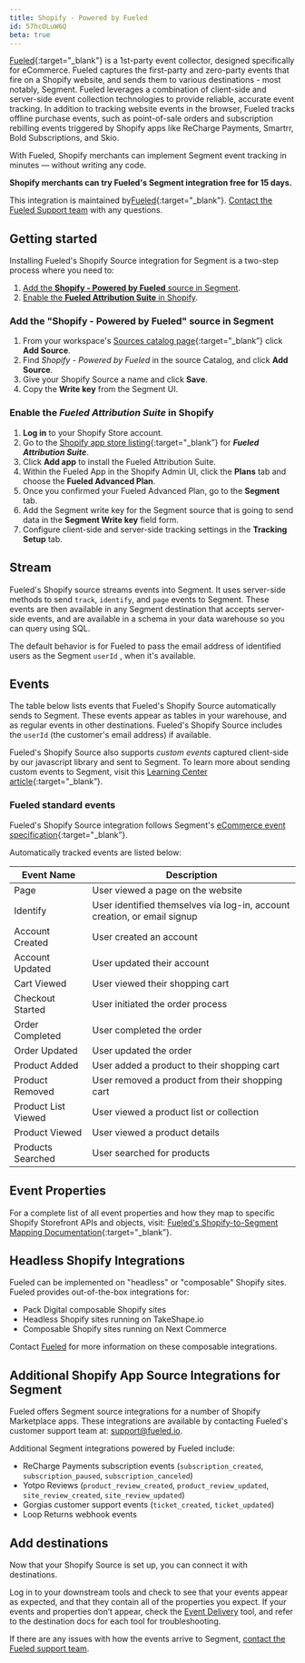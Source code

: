 ```yaml
---
title: Shopify - Powered by Fueled
id: 57hcOLuW6Q
beta: true
---
```


[Fueled](https://fueled.io){:target="_blank"} is a 1st-party event collector, designed specifically for eCommerce. Fueled captures the first-party and zero-party events that fire on a Shopify website, and sends them to various destinations - most notably, Segment. Fueled leverages a combination of client-side and server-side event collection technologies to provide reliable, accurate event tracking. In addition to tracking website events in the browser, Fueled tracks offline purchase events, such as point-of-sale orders and subscription rebilling events triggered by Shopify apps like ReCharge Payments, Smartrr, Bold Subscriptions, and Skio.

With Fueled, Shopify merchants can implement Segment event tracking in minutes — without writing any code.

**Shopify merchants can try Fueled's Segment integration free for 15 days.**

This integration is maintained by[Fueled](https://fueled.io){:target="_blank"}. [Contact the Fueled Support team](mailto:support@fueled.io) with any questions.

## Getting started

Installing Fueled's Shopify Source integration for Segment is a two-step process where you need to:
1. [Add the **Shopify - Powered by Fueled** source in Segment](#adding-the-shopify---powered-by-fueled-source-in-segment).
2. [Enable the **Fueled Attribution Suite** in Shopify](#enable-the-fueled-attribution-suite-in-shopify). 

### Add the "Shopify - Powered by Fueled" source in Segment

1. From your workspace's [Sources catalog page](https://app.segment.com/goto-my-workspace/sources/catalog){:target="_blank”} click **Add Source**.
2. Find *Shopify - Powered by Fueled* in the source Catalog, and click **Add Source**.
3. Give your Shopify Source a name and click **Save**.
4. Copy the **Write key** from the Segment UI.

### Enable the *Fueled Attribution Suite* in Shopify

1. **Log in** to your Shopify Store account.
2. Go to the [Shopify app store listing](https://apps.shopify.com/fueled-attribution-suite){:target="_blank”} for ***Fueled Attribution Suite***.
3. Click **Add app** to install the Fueled Attribution Suite.
4. Within the Fueled App in the Shopify Admin UI, click the **Plans** tab and choose the **Fueled Advanced Plan**.
5. Once you confirmed your Fueled Advanced Plan, go to the **Segment** tab.
6. Add the Segment write key for the Segment source that is going to send data in the **Segment Write key** field form.
7. Configure client-side and server-side tracking settings in the **Tracking Setup** tab.

## Stream

Fueled's Shopify source streams events into Segment. It uses server-side methods to send `track`, `identify`, and `page` events to Segment. These events are then available in any Segment destination that accepts server-side events, and are available in a schema in your data warehouse so you can query using SQL.

The default behavior is for Fueled to pass the email address of identified users as the Segment `userId` , when it's available.

## Events

The table below lists events that Fueled's Shopify Source automatically sends to Segment. These events appear as tables in your warehouse, and as regular events in other destinations. Fueled's Shopify Source includes the `userId` (the customer's email address) if available.

Fueled's Shopify Source also supports *custom events* captured client-side by our javascript library and sent to Segment. To learn more about sending custom events to Segment, visit this [Learning Center article](https://learn.fueled.io/apps/shopify/shopify-event-tracking/customizing-client-side-shopify-events){:target="_blank”}.

### Fueled standard events

Fueled's Shopify Source integration follows Segment's [eCommerce event specification](https://segment.com/docs/connections/spec/ecommerce/v2/){:target="_blank”}.

Automatically tracked events are listed below:

| Event Name           | Description                                      |
| -------------------- | ------------------------------------------------ |
| Page                 | User viewed a page on the website                |
| Identify             | User identified themselves via log-in, account creation, or email signup |
| Account Created      | User created an account                          |
| Account Updated      | User updated their account                       |
| Cart Viewed          | User viewed their shopping cart                  |
| Checkout Started     | User initiated the order process                 |
| Order Completed      | User completed the order                         |
| Order Updated        | User updated the order                           |
| Product Added        | User added a product to their shopping cart      |
| Product Removed      | User removed a product from their shopping cart  |
| Product List Viewed  | User viewed a product list or collection         |
| Product Viewed       | User viewed a product details                    |
| Products Searched    | User searched for products                       |

## Event Properties

For a complete list of all event properties and how they map to specific Shopify Storefront APIs and objects, visit: [Fueled's Shopify-to-Segment Mapping Documentation](https://learn.fueled.io/integrations/destinations/segment.com/segment-event-specifications){:target="_blank”}.

## Headless Shopify Integrations

Fueled can be implemented on "headless" or "composable" Shopify sites. Fueled provides out-of-the-box integrations for:

* Pack Digital composable Shopify sites
* Headless Shopify sites running on TakeShape.io
* Composable Shopify sites running on Next Commerce

Contact [Fueled](mailto:support@fueled.io) for more information on these composable integrations.

## Additional Shopify App Source Integrations for Segment

Fueled offers Segment source integrations for a number of Shopify Marketplace apps. These integrations are available by contacting Fueled's customer support team at: [support@fueled.io](mailto:support@fueled.io).

Additional Segment integrations powered by Fueled include:

* ReCharge Payments subscription events (`subscription_created`, `subscription_paused`, `subscription_canceled`)
* Yotpo Reviews (`product_review_created`, `product_review_updated`, `site_review_created`, `site_review_updated`)
* Gorgias customer support events (`ticket_created`, `ticket_updated`)
* Loop Returns webhook events

## Add destinations

Now that your Shopify Source is set up, you can connect it with destinations.

Log in to your downstream tools and check to see that your events appear as expected, and that they contain all of the properties you expect. If your events and properties don’t appear, check the [Event Delivery](/docs/connections/event-delivery/) tool, and refer to the destination docs for each tool for troubleshooting.

If there are any issues with how the events arrive to Segment, [contact the Fueled support team](mailto:support@fueled.io).
